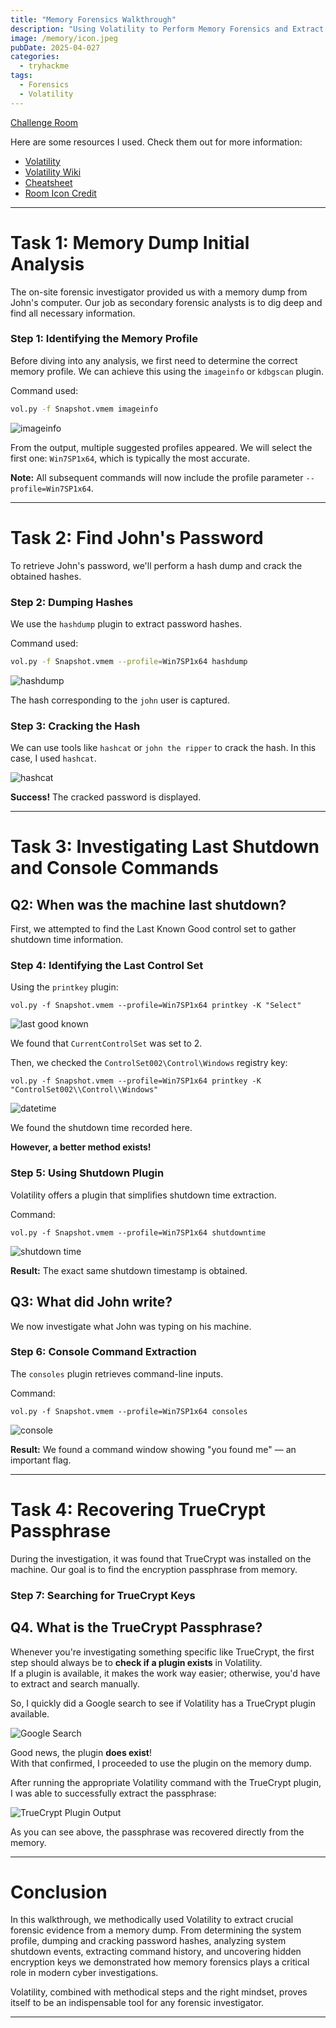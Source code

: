 ```yaml
---
title: "Memory Forensics Walkthrough"
description: "Using Volatility to Perform Memory Forensics and Extract Flags"
image: /memory/icon.jpeg
pubDate: 2025-04-027
categories:
  - tryhackme
tags:
  - Forensics
  - Volatility
---
```


[Challenge Room](https://tryhackme.com/room/memoryforensics)

Here are some resources I used. Check them out for more information:

- [Volatility](https://github.com/volatilityfoundation/volatility/)
- [Volatility Wiki](https://github.com/volatilityfoundation/volatility/wiki)
- [Cheatsheet](https://book.hacktricks.xyz/generic-methodologies-and-resources/basic-forensic-methodology/memory-dump-analysis/volatility-examples)
- [Room Icon Credit](https://book.cyberyozh.com/counter-forensics-anti-computer-forensics)

---

# Task 1: Memory Dump Initial Analysis

The on-site forensic investigator provided us with a memory dump from John's computer. Our job as secondary forensic analysts is to dig deep and find all necessary information.

### Step 1: Identifying the Memory Profile

Before diving into any analysis, we first need to determine the correct memory profile. We can achieve this using the `imageinfo` or `kdbgscan` plugin.

Command used:
```bash
vol.py -f Snapshot.vmem imageinfo
```

![imageinfo](/memory/profile.PNG)

From the output, multiple suggested profiles appeared. We will select the first one: `Win7SP1x64`, which is typically the most accurate.

**Note:** All subsequent commands will now include the profile parameter `--profile=Win7SP1x64`.

---

# Task 2: Find John's Password

To retrieve John's password, we'll perform a hash dump and crack the obtained hashes.

### Step 2: Dumping Hashes

We use the `hashdump` plugin to extract password hashes.

Command used:
```bash
vol.py -f Snapshot.vmem --profile=Win7SP1x64 hashdump
```

![hashdump](/memory/hashes.PNG)

The hash corresponding to the `john` user is captured.

### Step 3: Cracking the Hash

We can use tools like `hashcat` or `john the ripper` to crack the hash. In this case, I used `hashcat`.

![hashcat](/memory/hashcat.PNG)

**Success!** The cracked password is displayed.

---

# Task 3: Investigating Last Shutdown and Console Commands

## Q2: When was the machine last shutdown?

First, we attempted to find the Last Known Good control set to gather shutdown time information.

### Step 4: Identifying the Last Control Set

Using the `printkey` plugin:
```plantext
vol.py -f Snapshot.vmem --profile=Win7SP1x64 printkey -K "Select"
```
![last good known](/memory/lastcontrolset.PNG)

We found that `CurrentControlSet` was set to 2.

Then, we checked the `ControlSet002\Control\Windows` registry key:
```plaintext
vol.py -f Snapshot.vmem --profile=Win7SP1x64 printkey -K "ControlSet002\\Control\\Windows"
```

![datetime](/memory/002.PNG)

We found the shutdown time recorded here.

**However, a better method exists!**

### Step 5: Using Shutdown Plugin

Volatility offers a plugin that simplifies shutdown time extraction.

Command:
```plaintext
vol.py -f Snapshot.vmem --profile=Win7SP1x64 shutdowntime
```

![shutdown time](/memory/shutdown.PNG)

**Result:** The exact same shutdown timestamp is obtained.

## Q3: What did John write?

We now investigate what John was typing on his machine.

### Step 6: Console Command Extraction

The `consoles` plugin retrieves command-line inputs.

Command:
```plaintex
vol.py -f Snapshot.vmem --profile=Win7SP1x64 consoles
```

![console](/memory/console.PNG)

**Result:** We found a command window showing "you found me" — an important flag.

---

# Task 4: Recovering TrueCrypt Passphrase

During the investigation, it was found that TrueCrypt was installed on the machine. Our goal is to find the encryption passphrase from memory.

### Step 7: Searching for TrueCrypt Keys

## Q4. What is the TrueCrypt Passphrase?

Whenever you're investigating something specific like TrueCrypt, the first step should always be to **check if a plugin exists** in Volatility.  
If a plugin is available, it makes the work way easier; otherwise, you'd have to extract and search manually.

So, I quickly did a Google search to see if Volatility has a TrueCrypt plugin available.

![Google Search](/memory/plugin.PNG)

Good news, the plugin **does exist**!  
With that confirmed, I proceeded to use the plugin on the memory dump.

After running the appropriate Volatility command with the TrueCrypt plugin, I was able to successfully extract the passphrase:

![TrueCrypt Plugin Output](/memory/pass.PNG)

As you can see above, the passphrase was recovered directly from the memory.  

---

# Conclusion

In this walkthrough, we methodically used Volatility to extract crucial forensic evidence from a memory dump. From determining the system profile, dumping and cracking password hashes, analyzing system shutdown events, extracting command history, and uncovering hidden encryption keys we demonstrated how memory forensics plays a critical role in modern cyber investigations.

Volatility, combined with methodical steps and the right mindset, proves itself to be an indispensable tool for any forensic investigator.

---
